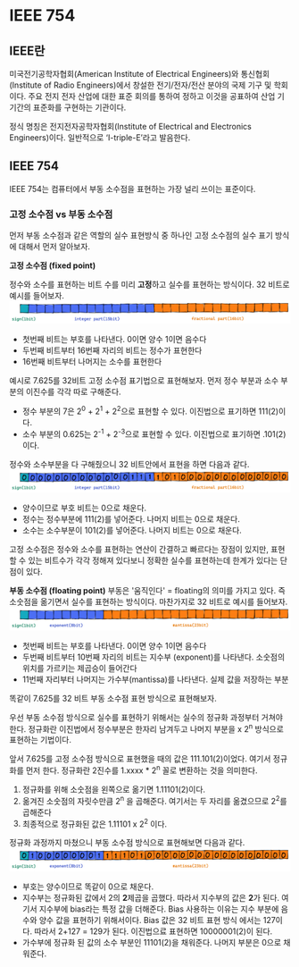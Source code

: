 # IEEE 754

## IEEE란

미국전기공학자협회(American Institute of Electrical Engineers)와 통신협회(Institute of Radio Engineers)에서 창설한 전기/전자/전산 분야의 국제 기구 및 학회이다. 주요 전지 전자 산업에 대한 표준 회의를 통하여 정하고 이것을 공표하여 산업 기기간의 표준화를 구현하는 기관이다.

정식 명칭은 전지전자공학자협회(Institute of Electrical and Electronics Engineers)이다. 일반적으로 ‘I-triple-E’라고 발음한다.

## IEEE 754

IEEE 754는 컴퓨터에서 부동 소수점을 표현하는 가장 널리 쓰이는 표준이다. 

### 고정 소수점 vs 부동 소수점

먼저 부동 소수점과 같은 역할의 실수 표현방식 중 하나인 고정 소수점의 실수 표기 방식에 대해서 먼저 알아보자.

**고정 소수점 (fixed point)**

정수와 소수를 표현하는 비트 수를 미리 **고정**하고 실수를 표현하는 방식이다. 32 비트로 예시를 들어보자.
![Fixed1](./img/fixed_point_no_answer.png)

- 첫번째 비트는 부호를 나타낸다. 0이면 양수 1이면 음수다
- 두번째 비트부터 16번째 자리의 비트는 정수가 표현한다
- 16번째 비트부터 나머지는 소수를 표현한다

예시로 7.625를 32비트 고정 소수점 표기법으로 표현해보자. 먼저 정수 부분과 소수 부분의 이진수를 각각 따로 구해준다.

- 정수 부분의 7은 2<sup>0</sup> + 2<sup>1</sup> + 2<sup>2</sup>으로 표현할 수 있다. 이진법으로 표기하면 111(2)이다.
- 소수 부분의 0.625는 2<sup>-1</sup> + 2<sup>-3</sup>으로 표현할 수 있다. 이진법으로 표기하면 .101(2)이다.

정수와 소수부분을 다 구해줬으니 32 비트안에서 표현을 하면 다음과 같다.
![Fixed2](./img/fixed_point_answer.png)

- 양수이므로 부호 비트는 0으로 채운다.
- 정수는 정수부분에 111(2)를 넣어준다. 나머지 비트는 0으로 채운다.
- 소수는 소수부분이 101(2)를 넣어준다. 나머지 비트는 0으로 채운다.

고정 소수점은 정수와 소수를 표현하는 연산이 간결하고 빠르다는 장점이 있지만, 표현할 수 있는 비트수가 각각 정해져 있다보니 정확한 실수를 표현하는데 한계가 있다는 단점이 있다.

**부동 소수점 (floating point)**
부동은 '움직인다' = floating의 의미를 가지고 있다. 즉 소숫점을 옮기면서 실수를 표현하는 방식이다. 마찬가지로 32 비트로 예시를 들어보자.
![Floating1](./img/floating_point_no_answer.png)
- 첫번째 비트는 부호를 나타낸다. 0이면 양수 1이면 음수다
- 두번째 비트부터 10번째 자리의 비트는 지수부 (exponent)를 나타낸다. 소숫점의 위치를 가르키는 제곱승이 들어간다
- 11번째 자리부터 나머지는 가수부(mantissa)를 나타낸다. 실제 값을 저장하는 부분

똑같이 7.625를 32 비트 부동 소수점 표현 방식으로 표현해보자.

우선 부동 소수점 방식으로 실수를 표현하기 위해서는 실수의 정규화 과정부터 거쳐야 한다. 정규화란 이진법에서 정수부분은 한자리 남겨두고 나머지 부분을 x 2<sup>n</sup> 방식으로 표현하는 기법이다.

앞서 7.625를 고정 소수점 방식으로 표현했을 때의 값은 111.101(2)이었다. 여기서 정규화를 먼저 한다. 정규화란 2진수를 1.xxxx * 2<sup>n</sup> 꼴로 변환하는 것을 의미한다.

1. 정규화를 위해 소숫점을 왼쪽으로 옮기면 1.11101(2)이다.
2. 옮겨진 소숫점의 자릿수만큼 2<sup>n</sup> 을 곱해준다. 여기서는 두 자리를 옮겼으므로 2<sup>2</sup>를 곱해준다
3. 최종적으로 정규화된 값은 1.11101 x 2<sup>2</sup> 이다.

정규화 과정까지 마쳤으니 부동 소수점 방식으로 표현해보면 다음과 같다.
![Floating1](./img/floating_point_answer.png)

- 부호는 양수이므로 똑같이 0으로 채운다. 
- 지수부는 정규화된 값에서 2의 **2**제곱을 곱했다. 따라서 지수부의 값은 **2**가 된다. 여기서 지수부에 bias라는 특정 값을 더해준다. Bias 사용하는 이유는 지수 부분에 음수와 양수 값을 표현하기 위해서이다. Bias 값은 32 비트 표현 방식 에서는 127이다. 따라서 2+127 = 129가 된다. 이진법으료 표현하면 10000001(2)이 된다.
- 가수부에 정규화 된 값의 소수 부분인 11101(2)을 채워준다. 나머지 부분은 0으로 채워준다.

